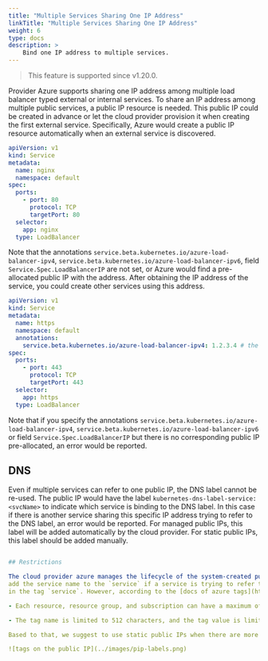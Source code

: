 ```yaml
---
title: "Multiple Services Sharing One IP Address"
linkTitle: "Multiple Services Sharing One IP Address"
weight: 6
type: docs
description: >
    Bind one IP address to multiple services.
---
```


> This feature is supported since v1.20.0.

Provider Azure supports sharing one IP address among multiple load balancer typed external or internal services. To share an IP address among multiple public services, a public IP resource is needed. This public IP could be created in advance or let the cloud provider provision it when creating the first external service. Specifically, Azure would create a public IP resource automatically when an external service is discovered.

```yaml
apiVersion: v1
kind: Service
metadata:
  name: nginx
  namespace: default
spec:
  ports:
    - port: 80
      protocol: TCP
      targetPort: 80
  selector:
    app: nginx
  type: LoadBalancer
```

Note that the annotations `service.beta.kubernetes.io/azure-load-balancer-ipv4`, `service.beta.kubernetes.io/azure-load-balancer-ipv6`, field `Service.Spec.LoadBalancerIP` are not set, or Azure would find a pre-allocated public IP with the address. After obtaining the IP address of the service, you could create other services using this address.

```yaml
apiVersion: v1
kind: Service
metadata:
  name: https
  namespace: default
  annotations:
    service.beta.kubernetes.io/azure-load-balancer-ipv4: 1.2.3.4 # the IP address could be the same as it is of `nginx` service
spec:
  ports:
    - port: 443
      protocol: TCP
      targetPort: 443
  selector:
    app: https
  type: LoadBalancer
```

Note that if you specify the annotations `service.beta.kubernetes.io/azure-load-balancer-ipv4`, `service.beta.kubernetes.io/azure-load-balancer-ipv6` or field `Service.Spec.LoadBalancerIP` but there is no corresponding public IP pre-allocated, an error would be reported.

## DNS

Even if multiple services can refer to one public IP, the DNS label cannot be re-used. The public IP would have the label `kubernetes-dns-label-service: <svcName>` to indicate which service is binding to the DNS label. In this case if there is another service sharing this specific IP address trying to refer to the DNS label, an error would be reported. For managed public IPs, this label will be added automatically by the cloud provider. For static public IPs, this label should be added manually.

```yaml

## Restrictions

The cloud provider azure manages the lifecycle of the system-created public IPs. By default, there are two kinds of system managed tags: `kubernetes-cluster-name` and `service` (see the picture below). The controller manager would
add the service name to the `service` if a service is trying to refer to the public IP, and remove the name from the `service` if the service is deleted. The public IP would be deleted if there is no service
in the tag `service`. However, according to the [docs of azure tags](https://docs.microsoft.com/en-us/azure/azure-resource-manager/management/tag-resources#limitations), there are several restrictions:

- Each resource, resource group, and subscription can have a maximum of 50 tag name/value pairs. If you need to apply more tags than the maximum allowed number, use a JSON string for the tag value. The JSON string can contain many values that are applied to a single tag name. A resource group or subscription can contain many resources that each have 50 tag name/value pairs.

- The tag name is limited to 512 characters, and the tag value is limited to 256 characters. For storage accounts, the tag name is limited to 128 characters, and the tag value is limited to 256 characters.

Based to that, we suggest to use static public IPs when there are more than 10 services sharing the IP address.

![tags on the public IP](../images/pip-labels.png)
